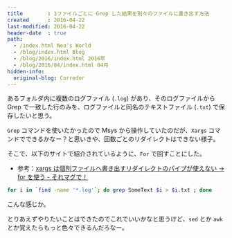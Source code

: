 ```yaml
---
title        : 1ファイルごとに Grep した結果を別々のファイルに書き出す方法
created      : 2016-04-22
last-modified: 2016-04-22
header-date  : true
path:
  - /index.html Neo's World
  - /blog/index.html Blog
  - /blog/2016/index.html 2016年
  - /blog/2016/04/index.html 04月
hidden-info:
  original-blog: Corredor
---
```


あるフォルダ内に複数のログファイル (`.log`) があり、そのログファイルから Grep で一致した行のみを、ログファイルと同名のテキストファイル (`.txt`) で保存したいと思う。

`Grep` コマンドを使いたかったので Msys から操作していたのだが、`Xargs` コマンドでできるかなー？と思いきや、回数ごとのリダイレクトはできない様子。

そこで、以下のサイトで紹介されているように、`For` で回すことにした。

- 参考：[xargs は個別ファイルへ書き出すリダイレクトのパイプが使えない → for を使う - それマグで！](http://takuya-1st.hatenablog.jp/entry/20110705/1309867505)

```bash
for i in `find -name '*.log'`; do grep SomeText $i > $i.txt ; done
```

こんな感じか。

とりあえずやりたいことはできたのでこれでいいかなと思うけど、`sed` とか `awk` とか覚えたらもっと色々できるんだろなー。
